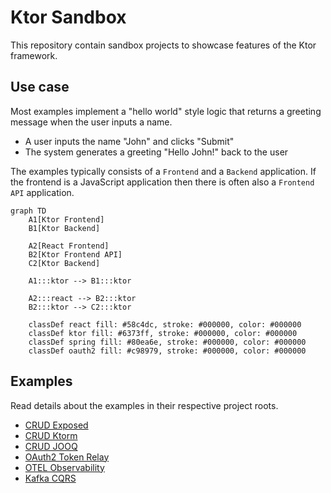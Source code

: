 # Ktor Sandbox
This repository contain sandbox projects to showcase features of the Ktor framework.

## Use case
Most examples implement a "hello world" style logic that returns a greeting message when the user inputs a name.

* A user inputs the name "John" and clicks "Submit"
* The system generates a greeting "Hello John!" back to the user

The examples typically consists of a `Frontend` and a `Backend` application. If the frontend is a JavaScript
application then there is often also a `Frontend API` application.

```mermaid
graph TD
    A1[Ktor Frontend]
    B1[Ktor Backend]

    A2[React Frontend]
    B2[Ktor Frontend API]
    C2[Ktor Backend]

    A1:::ktor --> B1:::ktor
    
    A2:::react --> B2:::ktor
    B2:::ktor --> C2:::ktor
    
    classDef react fill: #58c4dc, stroke: #000000, color: #000000
    classDef ktor fill: #6373ff, stroke: #000000, color: #000000
    classDef spring fill: #80ea6e, stroke: #000000, color: #000000
    classDef oauth2 fill: #c98979, stroke: #000000, color: #000000
```

## Examples
Read details about the examples in their respective project roots.

* [CRUD Exposed](./ktor-crud-exposed)
* [CRUD Ktorm](./ktor-crud-ktorm)
* [CRUD JOOQ](./ktor-crud-jooq)
* [OAuth2 Token Relay](./ktor-oauth2-token-relay)
* [OTEL Observability](./ktor-otel-observability)
* [Kafka CQRS](./ktor-kafka-cqrs)
